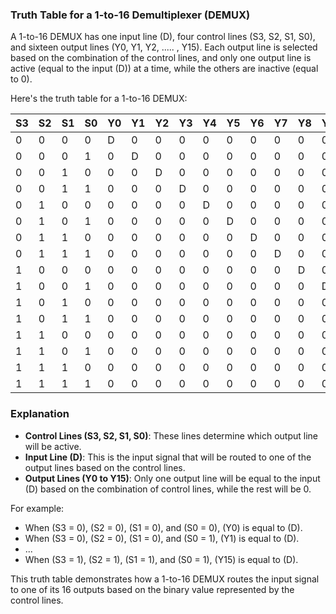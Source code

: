 ### Truth Table for a 1-to-16 Demultiplexer (DEMUX)

A 1-to-16 DEMUX has one input line \(D\), four control lines \(S3, S2, S1, S0\), and sixteen output lines \(Y0, Y1, Y2, ..... , Y15\). Each output line is selected based on the combination of the control lines, and only one output line is active (equal to the input \(D\)) at a time, while the others are inactive (equal to 0).

Here's the truth table for a 1-to-16 DEMUX:

| S3  | S2  | S1  | S0  | Y0  | Y1  | Y2  | Y3  | Y4  | Y5  | Y6  | Y7  | Y8  | Y9  | Y10 | Y11 | Y12 | Y13 | Y14 | Y15 |
| --- | --- | --- | --- | --- | --- | --- | --- | --- | --- | --- | --- | --- | --- | --- | --- | --- | --- | --- | --- |
| 0   | 0   | 0   | 0   | D   | 0   | 0   | 0   | 0   | 0   | 0   | 0   | 0   | 0   | 0   | 0   | 0   | 0   | 0   | 0   |
| 0   | 0   | 0   | 1   | 0   | D   | 0   | 0   | 0   | 0   | 0   | 0   | 0   | 0   | 0   | 0   | 0   | 0   | 0   | 0   |
| 0   | 0   | 1   | 0   | 0   | 0   | D   | 0   | 0   | 0   | 0   | 0   | 0   | 0   | 0   | 0   | 0   | 0   | 0   | 0   |
| 0   | 0   | 1   | 1   | 0   | 0   | 0   | D   | 0   | 0   | 0   | 0   | 0   | 0   | 0   | 0   | 0   | 0   | 0   | 0   |
| 0   | 1   | 0   | 0   | 0   | 0   | 0   | 0   | D   | 0   | 0   | 0   | 0   | 0   | 0   | 0   | 0   | 0   | 0   | 0   |
| 0   | 1   | 0   | 1   | 0   | 0   | 0   | 0   | 0   | D   | 0   | 0   | 0   | 0   | 0   | 0   | 0   | 0   | 0   | 0   |
| 0   | 1   | 1   | 0   | 0   | 0   | 0   | 0   | 0   | 0   | D   | 0   | 0   | 0   | 0   | 0   | 0   | 0   | 0   | 0   |
| 0   | 1   | 1   | 1   | 0   | 0   | 0   | 0   | 0   | 0   | 0   | D   | 0   | 0   | 0   | 0   | 0   | 0   | 0   | 0   |
| 1   | 0   | 0   | 0   | 0   | 0   | 0   | 0   | 0   | 0   | 0   | 0   | D   | 0   | 0   | 0   | 0   | 0   | 0   | 0   |
| 1   | 0   | 0   | 1   | 0   | 0   | 0   | 0   | 0   | 0   | 0   | 0   | 0   | D   | 0   | 0   | 0   | 0   | 0   | 0   |
| 1   | 0   | 1   | 0   | 0   | 0   | 0   | 0   | 0   | 0   | 0   | 0   | 0   | 0   | D   | 0   | 0   | 0   | 0   | 0   |
| 1   | 0   | 1   | 1   | 0   | 0   | 0   | 0   | 0   | 0   | 0   | 0   | 0   | 0   | 0   | D   | 0   | 0   | 0   | 0   |
| 1   | 1   | 0   | 0   | 0   | 0   | 0   | 0   | 0   | 0   | 0   | 0   | 0   | 0   | 0   | 0   | D   | 0   | 0   | 0   |
| 1   | 1   | 0   | 1   | 0   | 0   | 0   | 0   | 0   | 0   | 0   | 0   | 0   | 0   | 0   | 0   | 0   | D   | 0   | 0   |
| 1   | 1   | 1   | 0   | 0   | 0   | 0   | 0   | 0   | 0   | 0   | 0   | 0   | 0   | 0   | 0   | 0   | 0   | D   | 0   |
| 1   | 1   | 1   | 1   | 0   | 0   | 0   | 0   | 0   | 0   | 0   | 0   | 0   | 0   | 0   | 0   | 0   | 0   | 0   | D   |

### Explanation
- **Control Lines (S3, S2, S1, S0)**: These lines determine which output line will be active.
- **Input Line (D)**: This is the input signal that will be routed to one of the output lines based on the control lines.
- **Output Lines (Y0 to Y15)**: Only one output line will be equal to the input \(D\) based on the combination of control lines, while the rest will be 0.

For example:
- When \(S3 = 0\), \(S2 = 0\), \(S1 = 0\), and \(S0 = 0\), \(Y0\) is equal to \(D\).
- When \(S3 = 0\), \(S2 = 0\), \(S1 = 0\), and \(S0 = 1\), \(Y1\) is equal to \(D\).
- ...
- When \(S3 = 1\), \(S2 = 1\), \(S1 = 1\), and \(S0 = 1\), \(Y15\) is equal to \(D\).

This truth table demonstrates how a 1-to-16 DEMUX routes the input signal to one of its 16 outputs based on the binary value represented by the control lines.